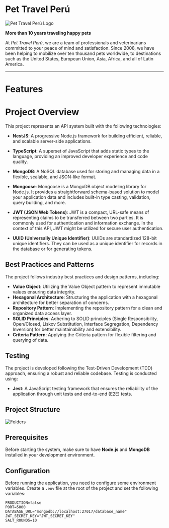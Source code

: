 # Pet Travel Perú
![Pet Travel Perú Logo](https://pettravelperu.com/storage/3oI8cZmcGuWB969fhdFOoH4ysCIVEKZejFTpTSka.png)

**More than 10 years traveling happy pets**

At *Pet Travel Perú*, we are a team of professionals and veterinarians committed to your peace of mind and satisfaction. Since 2008, we have been helping to mobilize over ten thousand pets worldwide, to destinations such as the United States, European Union, Asia, Africa, and all of Latin America.

---

# Features

# Project Overview

This project represents an API system built with the following technologies:

- **NestJS**: A progressive Node.js framework for building efficient, reliable, and scalable server-side applications.

- **TypeScript**: A superset of JavaScript that adds static types to the language, providing an improved developer experience and code quality.

- **MongoDB**: A NoSQL database used for storing and managing data in a flexible, scalable, and JSON-like format.

- **Mongoose**: Mongoose is a MongoDB object modeling library for Node.js. It provides a straightforward schema-based solution to model your application data and includes built-in type casting, validation, query building, and more.

- **JWT (JSON Web Tokens)**: JWT is a compact, URL-safe means of representing claims to be transferred between two parties. It is commonly used for authentication and information exchange. In the context of this API, JWT might be utilized for secure user authentication.

- **UUID (Universally Unique Identifier)**: UUIDs are standardized 128-bit unique identifiers. They can be used as a unique identifier for records in the database or for generating tokens.


## Best Practices and Patterns

The project follows industry best practices and design patterns, including:

- **Value Object**: Utilizing the Value Object pattern to represent immutable values ensuring data integrity.
- **Hexagonal Architecture**: Structuring the application with a hexagonal architecture for better separation of concerns.
- **Repository Pattern**: Implementing the repository pattern for a clean and organized data access layer.
- **SOLID Principles**: Adhering to SOLID principles (Single Responsibility, Open/Closed, Liskov Substitution, Interface Segregation, Dependency Inversion) for better maintainability and extensibility.
- **Criteria Pattern**: Applying the Criteria pattern for flexible filtering and querying of data.

## Testing

The project is developed following the Test-Driven Development (TDD) approach, ensuring a robust and reliable codebase. Testing is conducted using:

- **Jest**: A JavaScript testing framework that ensures the reliability of the application through unit tests and end-to-end (E2E) tests.



## Project Structure
![Folders](https://i.ibb.co/fqjsmSJ/folder-struc.png")

## Prerequisites

Before starting the system, make sure to have **Node.js** and **MongoDB** installed in your development environment.

## Configuration

Before running the application, you need to configure some environment variables. Create a `.env` file at the root of the project and set the following variables:

```env
PRODUCTION=false
PORT=5000
DATABASE_URL="mongodb://localhost:27017/database_name"
JWT_SECRET_KEY="JWT_SECRET_KEY"
SALT_ROUNDS=10
```


